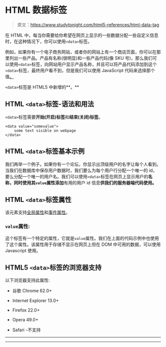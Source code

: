 # HTML 数据标签

> 原文：<https://www.studytonight.com/html5-references/html-data-tag>

在 HTML 中，每当你需要给你希望在网页上显示的一些数据分配一些自定义信息时，在这种情况下，你可以使用`<data>`标签。

例如，如果你有一个电子商务网站，或者你的网站上有一个商店页面，你可以在那里列出一些产品。产品有名称(很明显)和一些产品代码(像 SKU 号)，那么我们可以使用`<data>`标签，向网站用户显示产品名称，并且可以将产品代码添加到这个`<data>`标签，最终用户看不到，但是我们可以使用 JavaScript 代码来选择那个值[。](https://www.studytonight.com/javascript)

`<data>`标签是 HTML5 中新增的**。**

## HTML `<data>`标签-语法和用法

`<data>`标签需要**开始(开启)标签**和**结束(关闭)标签**。

```
<data value="somevalue">
    some text visible on webpage
</data> 
```

## HTML `<data>`标签基本示例

我们再举一个例子。如果你有一个论坛，你显示出顶级用户的名字让每个人看到。当我们在数据库中保存用户数据时，我们要么为每个用户行分配一个唯一的 id，要么分配一个唯一的用户名。我们可以使用`<data>`标签在网页上显示用户的**名称，同时使用其`value`属性添加**有用的用户 id 信息**供我们的服务器端代码使用。**

## HTML `<data>`标签属性

该元素支持[全局属性](https://www.studytonight.com/html5-references/html-global-attributes)和[事件属性](https://www.studytonight.com/html5-references/html-event-attributes)。

### `value`属性:

这个标签有一个特定的属性，它就是`value`属性。我们在上面的代码示例中也使用了这个属性。该属性用于存储不显示在网页上但在 DOM 中可用的数据，可以使用 Javascript 使用。

## HTML5 `<data>`标签的浏览器支持

以下浏览器支持此属性:

*   谷歌 Chrome 62.0+

*   Internet Explorer 13.0+

*   Firefox 22.0+

*   Opera 49.0+

*   Safari -不支持

* * *

* * *